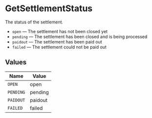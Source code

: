# GetSettlementStatus

The status of the settlement.

* `open` — The settlement has not been closed yet
* `pending` — The settlement has been closed and is being processed
* `paidout` — The settlement has been paid out
* `failed` — The settlement could not be paid out


## Values

| Name      | Value     |
| --------- | --------- |
| `OPEN`    | open      |
| `PENDING` | pending   |
| `PAIDOUT` | paidout   |
| `FAILED`  | failed    |